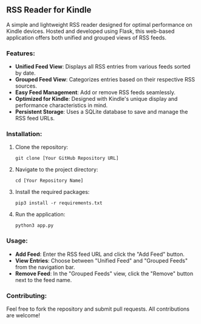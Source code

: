## RSS Reader for Kindle

A simple and lightweight RSS reader designed for optimal performance on Kindle devices. Hosted and developed using Flask, this web-based application offers both unified and grouped views of RSS feeds.

### Features:
- **Unified Feed View**: Displays all RSS entries from various feeds sorted by date.
- **Grouped Feed View**: Categorizes entries based on their respective RSS sources.
- **Easy Feed Management**: Add or remove RSS feeds seamlessly.
- **Optimized for Kindle**: Designed with Kindle's unique display and performance characteristics in mind.
- **Persistent Storage**: Uses a SQLite database to save and manage the RSS feed URLs.

### Installation:

1. Clone the repository:
   ```
   git clone [Your GitHub Repository URL]
   ```
2. Navigate to the project directory:
   ```
   cd [Your Repository Name]
   ```
3. Install the required packages:
   ```
   pip3 install -r requirements.txt
   ```
4. Run the application:
   ```
   python3 app.py
   ```

### Usage:

- **Add Feed**: Enter the RSS feed URL and click the "Add Feed" button.
- **View Entries**: Choose between "Unified Feed" and "Grouped Feeds" from the navigation bar.
- **Remove Feed**: In the "Grouped Feeds" view, click the "Remove" button next to the feed name.

### Contributing:

Feel free to fork the repository and submit pull requests. All contributions are welcome!
